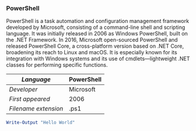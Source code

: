 ### PowerShell
PowerShell is a task automation and configuration management framework developed by Microsoft, consisting of a command-line shell and scripting language. It was initially released in 2006 as Windows PowerShell, built on the .NET Framework. In 2016, Microsoft open-sourced PowerShell and released PowerShell Core, a cross-platform version based on .NET Core, broadening its reach to Linux and macOS. It is especially known for its integration with Windows systems and its use of cmdlets—lightweight .NET classes for performing specific functions.

|_Language_|PowerShell|
|-|-|
|_Developer_|Microsoft|
|_First appeared_|2006|
|_Filename extension_|.ps1|


```HelloWorld.ps1
Write-Output "Hello World"